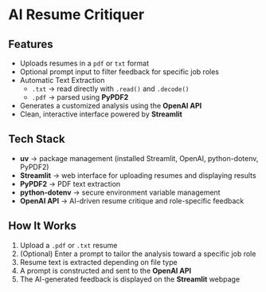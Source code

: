 # **AI Resume Critiquer**

## **Features**
- Uploads resumes in a `pdf` or `txt` format
- Optional prompt input to filter feedback for specific job roles
- Automatic Text Extraction
    - `.txt` -> read directly with `.read()` and `.decode()`
    - `.pdf` -> parsed using **PyPDF2**
- Generates a customized analysis using the **OpenAI API**
- Clean, interactive interface powered by **Streamlit**

## **Tech Stack**
- **uv** → package management (installed Streamlit, OpenAI, python-dotenv, PyPDF2)
- **Streamlit** → web interface for uploading resumes and displaying results
- **PyPDF2** → PDF text extraction
- **python-dotenv** → secure environment variable management
- **OpenAI API** → AI-driven resume critique and role-specific feedback

## **How It Works**
1. Upload a `.pdf` or `.txt` resume
2. (Optional) Enter a prompt to tailor the analysis toward a specific job role
3. Resume text is extracted depending on file type
4. A prompt is constructed and sent to the **OpenAI API**
5. The AI-generated feedback is displayed on the **Streamlit** webpage
